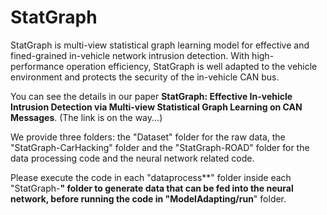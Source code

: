 # StatGraph
StatGraph is multi-view statistical graph learning model for effective and fined-grained in-vehicle network intrusion detection. With high-performance operation efficiency, StatGraph is well adapted to the vehicle environment and protects the security of the in-vehicle CAN bus. 

You can see the details in our paper **StatGraph: Effective In-vehicle Intrusion Detection via Multi-view Statistical Graph Learning on CAN Messages**. (The link is on the way...)

We provide three folders: the "Dataset" folder for the raw data, the "StatGraph-CarHacking" folder and the "StatGraph-ROAD" folder for the data processing code and the neural network related code. 

Please execute the code in each "dataprocess**" folder inside each "StatGraph-**" folder to generate data that can be fed into the neural network, before running the code in "ModelAdapting/run**" folder.
